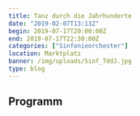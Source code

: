 ```yaml
---
title: Tanz durch die Jahrhunderte
date: "2019-02-07T13:13Z"
begin: 2019-07-17T20:00:00Z
end: 2019-07-17T22:30:00Z
categories: ["Sinfonieorchester"]
location: Marktplatz
banner: /img/uploads/Sinf_TddJ.jpg
type: blog
---
```

## Programm

